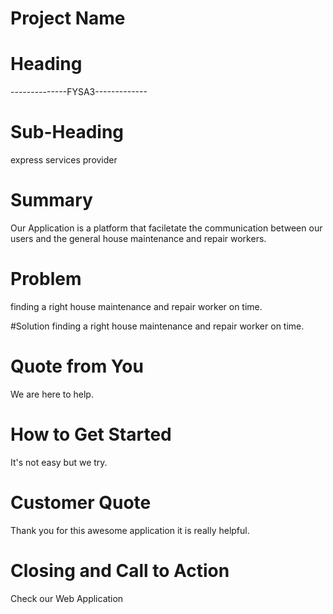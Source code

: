 # Project Name
# Heading
--------------FYSA3-------------

# Sub-Heading
express services provider

# Summary
Our Application is a platform that faciletate the communication between our users and the general house maintenance and repair workers.

# Problem
finding a right house maintenance and repair worker on time.

#Solution
finding a right house maintenance and repair worker on time.

# Quote from You
We are here to help.

# How to Get Started
It's not easy but we try.

# Customer Quote
Thank you for this awesome application it is really helpful.

# Closing and Call to Action
Check our Web Application
